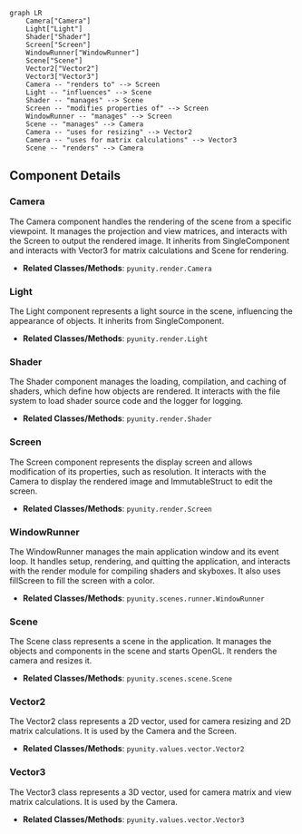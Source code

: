 ```mermaid
graph LR
    Camera["Camera"]
    Light["Light"]
    Shader["Shader"]
    Screen["Screen"]
    WindowRunner["WindowRunner"]
    Scene["Scene"]
    Vector2["Vector2"]
    Vector3["Vector3"]
    Camera -- "renders to" --> Screen
    Light -- "influences" --> Scene
    Shader -- "manages" --> Scene
    Screen -- "modifies properties of" --> Screen
    WindowRunner -- "manages" --> Screen
    Scene -- "manages" --> Camera
    Camera -- "uses for resizing" --> Vector2
    Camera -- "uses for matrix calculations" --> Vector3
    Scene -- "renders" --> Camera
```

## Component Details

### Camera
The Camera component handles the rendering of the scene from a specific viewpoint. It manages the projection and view matrices, and interacts with the Screen to output the rendered image. It inherits from SingleComponent and interacts with Vector3 for matrix calculations and Scene for rendering.
- **Related Classes/Methods**: `pyunity.render.Camera`

### Light
The Light component represents a light source in the scene, influencing the appearance of objects. It inherits from SingleComponent.
- **Related Classes/Methods**: `pyunity.render.Light`

### Shader
The Shader component manages the loading, compilation, and caching of shaders, which define how objects are rendered. It interacts with the file system to load shader source code and the logger for logging.
- **Related Classes/Methods**: `pyunity.render.Shader`

### Screen
The Screen component represents the display screen and allows modification of its properties, such as resolution. It interacts with the Camera to display the rendered image and ImmutableStruct to edit the screen.
- **Related Classes/Methods**: `pyunity.render.Screen`

### WindowRunner
The WindowRunner manages the main application window and its event loop. It handles setup, rendering, and quitting the application, and interacts with the render module for compiling shaders and skyboxes. It also uses fillScreen to fill the screen with a color.
- **Related Classes/Methods**: `pyunity.scenes.runner.WindowRunner`

### Scene
The Scene class represents a scene in the application. It manages the objects and components in the scene and starts OpenGL. It renders the camera and resizes it.
- **Related Classes/Methods**: `pyunity.scenes.scene.Scene`

### Vector2
The Vector2 class represents a 2D vector, used for camera resizing and 2D matrix calculations. It is used by the Camera and the Screen.
- **Related Classes/Methods**: `pyunity.values.vector.Vector2`

### Vector3
The Vector3 class represents a 3D vector, used for camera matrix and view matrix calculations. It is used by the Camera.
- **Related Classes/Methods**: `pyunity.values.vector.Vector3`
